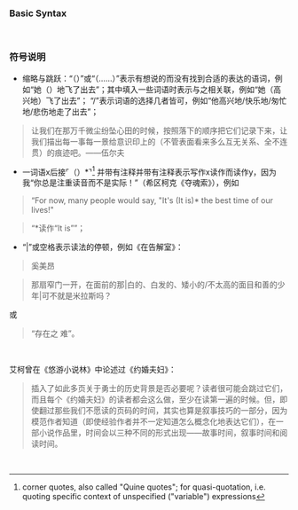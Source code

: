 
### Basic Syntax

<br/>

### 符号说明

- 缩略与跳跃：“（）”或“（……）”表示有想说的而没有找到合适的表达的语词，例如“她（）地飞了出去”；其中填入一些词语时表示与之相关联，例如“她（高兴地）飞了出去”；
“/”表示词语的选择几者皆可，例如“他高兴地/快乐地/匆忙地/悲伤地走了出去”；

> 让我们在那万千微尘纷坠心田的时候，按照落下的顺序把它们记录下来，让我们描出每一事每一景给意识印上的（不管表面看来多么互无关系、全不连贯）的痕迹吧。——伍尔夫

- 一词语x后接⌜（）*⌝[^1] 并带有注释并带有注释表示写作x读作而读作y，因为我“你总是注重读音而不是实际！”（希区柯克《夺魂索》），例如

> “For now, many people would say, "It's (It is)* the best time of our lives!"

> “*读作“It is””；

- “|”或空格表示读法的停顿，例如《在告解室》：   

>    奚美昂

> 那扇窄门一开，在面前的那|白的、白发的、矮小的/不太高的面目和善的少年|可不就是米拉斯吗？

或

> “存在之 难”。

<br/>

艾柯曾在《悠游小说林》中论述过《约婚夫妇》：

> 插入了如此多页关于勇士的历史背景是否必要呢？读者很可能会跳过它们，而且每个《约婚夫妇》的读者都会这么做，至少在读第一遍的时候。但，即使翻过那些我们不愿读的页码的时间，其实也算是叙事技巧的一部分，因为模范作者知道（即使经验作者并不一定知道怎么概念化地表达它们），在一部小说作品里，时间会以三种不同的形式出现——故事时间，叙事时间和阅读时间。

<br/>

[^1]: corner quotes, also called "Quine quotes"; for quasi-quotation, i.e. quoting specific context of unspecified ("variable") expressions
